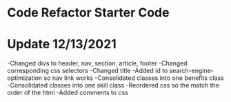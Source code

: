 # Code Refactor Starter Code

# Update 12/13/2021
-Changed divs to header, nav, section, article, footer
-Changed corresponding css selectors
-Changed title
-Added id to search-engine-optimization so nav link works
-Consolidated classes into one benefits class
-Consolidated classes into one skill class
-Reordered css so the match the order of the html
-Added comments to css